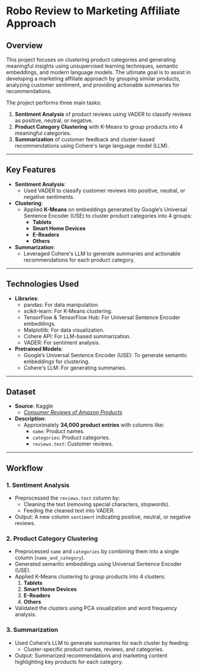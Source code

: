 
# **Robo Review to Marketing Affiliate Approach**

## **Overview**
This project focuses on clustering product categories and generating meaningful insights using unsupervised learning techniques, semantic embeddings, and modern language models. The ultimate goal is to assist in developing a marketing affiliate approach by grouping similar products, analyzing customer sentiment, and providing actionable summaries for recommendations.

The project performs three main tasks:
1. **Sentiment Analysis** of product reviews using VADER to classify reviews as positive, neutral, or negative.
2. **Product Category Clustering** with K-Means to group products into 4 meaningful categories.
3. **Summarization** of customer feedback and cluster-based recommendations using Cohere's large language model (LLM).

---

## **Key Features**
- **Sentiment Analysis**:
  - Used VADER to classify customer reviews into positive, neutral, or negative sentiments.
- **Clustering**:
  - Applied **K-Means** on embeddings generated by Google’s Universal Sentence Encoder (USE) to cluster product categories into 4 groups:
    - **Tablets**
    - **Smart Home Devices**
    - **E-Readers**
    - **Others**
- **Summarization**:
  - Leveraged Cohere's LLM to generate summaries and actionable recommendations for each product category.

---

## **Technologies Used**
- **Libraries**:
  - pandas: For data manipulation.
  - scikit-learn: For K-Means clustering.
  - TensorFlow & TensorFlow Hub: For Universal Sentence Encoder embeddings.
  - Matplotlib: For data visualization.
  - Cohere API: For LLM-based summarization.
  - VADER: For sentiment analysis.
- **Pretrained Models**:
  - Google’s Universal Sentence Encoder (USE): To generate semantic embeddings for clustering.
  - Cohere's LLM: For generating summaries.

---

## **Dataset**
- **Source**: Kaggle
  - *[Consumer Reviews of Amazon Products](https://www.kaggle.com/datasets/datafiniti/consumer-reviews-of-amazon-products)*
- **Description**:
  - Approximately **34,000 product entries** with columns like:
    - `name`: Product names.
    - `categories`: Product categories.
    - `reviews.text`: Customer reviews.

---

## **Workflow**

### **1. Sentiment Analysis**
- Preprocessed the `reviews.text` column by:
  - Cleaning the text (removing special characters, stopwords).
  - Feeding the cleaned text into VADER.
- Output: A new column `sentiment` indicating positive, neutral, or negative reviews.

### **2. Product Category Clustering**
- Preprocessed `name` and `categories` by combining them into a single column (`name_and_category`).
- Generated semantic embeddings using Universal Sentence Encoder (USE).
- Applied K-Means clustering to group products into 4 clusters:
  1. **Tablets**
  2. **Smart Home Devices**
  3. **E-Readers**
  4. **Others**
- Validated the clusters using PCA visualization and word frequency analysis.

### **3. Summarization**
- Used Cohere’s LLM to generate summaries for each cluster by feeding:
  - Cluster-specific product names, reviews, and categories.
- Output: Summarized recommendations and marketing content highlighting key products for each category.
